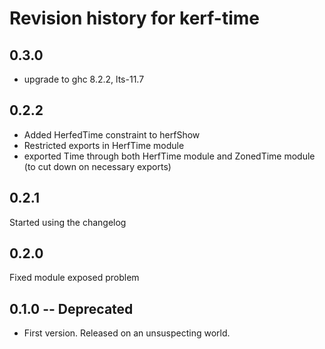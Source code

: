 # Revision history for kerf-time

## 0.3.0
* upgrade to ghc 8.2.2, lts-11.7

## 0.2.2
* Added HerfedTime constraint to herfShow
* Restricted exports in HerfTime module
* exported Time through both HerfTime module and ZonedTime module (to cut down on necessary exports)

## 0.2.1
Started using the changelog

## 0.2.0
Fixed module exposed problem
## 0.1.0  -- Deprecated

* First version. Released on an unsuspecting world.
